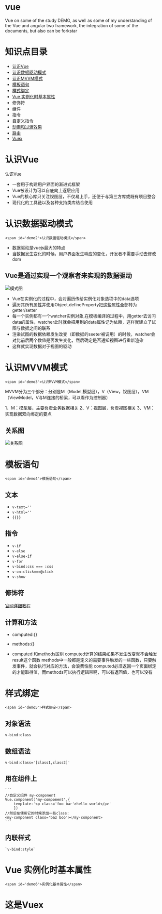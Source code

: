 # vue

Vue on some of the study DEMO, as well as some of my understanding of the Vue and angular two framework, the integration of some of the documents, but also can be forkstar

# 知识点目录
- [认识Vue](#demo1)
- [认识数据驱动模式](#demo2)
- [认识MVVM模式](#demo3)
- [模板语句](#demo4)
- [样式绑定](#demo5)
- [Vue 实例化时基本属性](#demo6)
- 修饰符
- 组件
- 指令
- 自定义指令
- [动画和过渡效果](https://github.com/panguangzhou/Vue-elemen/issues/6)
- [路由](https://github.com/panguangzhou/Vue-elemen/issues/5)
- [Vuex](#Vuex)

# 认识Vue
   <span id='demo1'>认识Vue</span>
- 一套用于构建用户界面的渐进式框架
- Vue被设计为可以自底向上逐层应用
- Vue的核心库只关注视图层，不仅易上手，还便于与第三方库或既有项目整合
- 现代化的工具链以及各种支持类库结合使用


# 认识数据驱动模式
	<span id='demo2'>认识数据驱动模式</span>

- 数据驱动是vuejs最大的特点
- 当数据发生变化的时候，用户界面发生响应的变化，开发者不需要手动去修改dom

## Vue是通过实现一个观察者来实现的数据驱动

![模式图](https://images2015.cnblogs.com/blog/746387/201702/746387-20170223160001695-377065898.png)

- Vue在实例化的过程中，会对遍历传给实例化对象选项中的data选项
- 遍历其所有属性并使用Object.defineProperty把这些属性全部转为getter/setter
- 每一个实例都有一个watcher实例对象,在模板编译的过程中，用getter去访问data的属性，watcher此时就会把用到的data属性记为依赖，这样就建立了试图与数据之间的联系
- 渲染试图的数据依赖发生改变（即数据的seeter被调用）的时候，watcher会对比前后两个数值是否发生变化，然后确定是否通知视图进行重新渲染
- 这样就实现数据对于视图的驱动


# 认识MVVM模式

	<span id='demo3'>认识MVVM模式</span>

MVVM分为三个部分：分别是M（Model,模型层），V（View，视图层），VM（ViewModel，V与M连接的桥梁，可以看作为控制器）

1、M：模型层，主要负责业务数据相关
2、V：视图层，负责视图相关
3、VM：实现数据双向绑定的要点

## 关系图
![关系图](http://www.runoob.com/wp-content/uploads/2017/01/20151109171527_549.png)


# 模板语句
	<span id='demo4'>模板语句</span>

## 文本

- `v-text=''`
- `v-html=''`
- `{{}}`

## 指令

- `v-if`
- `v-else`
- `v-else-if`
- `v-for`
- `v-bind:css === :css`
- `v-on:click===@click`
- `v-show`

## 修饰符
[官网详细教程](https://cn.vuejs.org/v2/guide/syntax.html#%E4%BF%AE%E9%A5%B0%E7%AC%A6)


## 计算和方法

- computed:{}

- methods:{}

- computed 和methods区别
	computed计算的结果如果不发生改变就不会触发result这个函数
	methods中一般都是定义的需要事件触发的一些函数，只要触发事件，就会执行对应的方法，会浪费性能
	computed必须返回一个页面绑定的才能取得值，而methods可以执行逻辑带啊，可以有返回值，也可以没有

# 样式绑定
	<span id='demo5'>样式绑定</span>

## 对象语法
	v-bind:class

## 数组语法
	v-bind:class='[class1,class2]'

## 用在组件上
 	```
 	//自定义组件 my-component
	Vue.component('my-component',{
		template:'<p class='foo bar'>hello world</p>'
		})
	//然后在使用它的时候添加一些class:
	<my-component class='baz boo'></my-component>
	```

## 内联样式
	`v-bind:style`

# Vue 实例化时基本属性
	<span id='demo6'>实例化基本属性</span>
	
# <span id="Vuex">这是Vuex</span>
